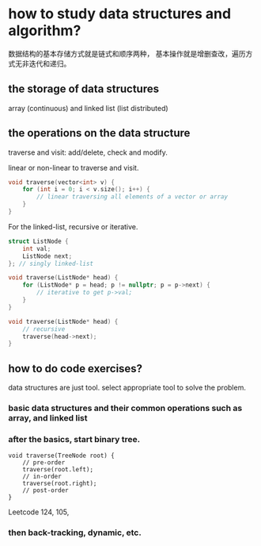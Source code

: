# how to study data structures and algorithm?

数据结构的基本存储方式就是链式和顺序两种，
基本操作就是增删查改，遍历方式无非迭代和递归。

## the storage of data structures

array (continuous) and linked list (list distributed)

## the operations on the data structure

traverse and visit: add/delete, check and modify.

linear or non-linear to traverse and visit.

```C++
void traverse(vector<int> v) {
    for (int i = 0; i < v.size(); i++) {
        // linear traversing all elements of a vector or array
    }
}
```

For the linked-list, recursive or iterative.

```C++
struct ListNode {
    int val;
    ListNode next;
}; // singly linked-list

void traverse(ListNode* head) {
    for (ListNode* p = head; p != nullptr; p = p->next) {
        // iterative to get p->val;
    }
}

void traverse(ListNode* head) {
    // recursive
    traverse(head->next);
}
```

## how to do code exercises?

data structures are just tool. select appropriate tool to solve the problem.

### basic data structures and their common operations such as array, and linked list

### after the basics, start binary tree.

```
void traverse(TreeNode root) {
    // pre-order
    traverse(root.left);
    // in-order
    traverse(root.right);
    // post-order
}
```

Leetcode 124, 105, 

### then back-tracking, dynamic, etc. 
